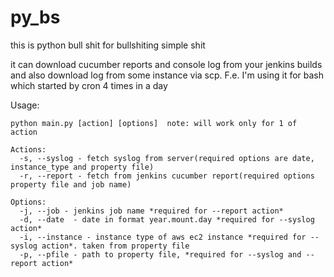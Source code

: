 # py_bs

this is python bull shit for bullshiting simple shit

it can download cucumber reports and console log from your jenkins builds and also download log from some instance via scp.
F.e. I'm using it for bash which started by cron 4 times in a day

Usage: 

    python main.py [action] [options]  note: will work only for 1 of action

    Actions:
      -s, --syslog - fetch syslog from server(required options are date, instance_type and property file)
      -r, --report - fetch from jenkins cucumber report(required options property file and job name)
      
    Options:
      -j, --job - jenkins job name *required for --report action*
      -d, --date  - date in format year.mount.day *required for --syslog action*
      -i, --instance - instance type of aws ec2 instance *required for --syslog action*. taken from property file
      -p, --pfile - path to property file, *required for --syslog and --report action*
